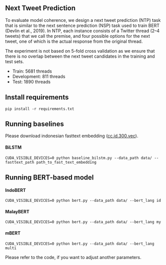 ## Next Tweet Prediction

To evaluate model coherence, we design a next tweet prediction (NTP) task
that is similar to the next sentence prediction (NSP) task used to train BERT (Devlin et al., 2019). In
NTP, each instance consists of a Twitter thread (2–4 tweets) that we call the premise, and four possible
options for the next tweet, one of which is the actual response from the original thread.

The experiment is not based on 5-fold cross validation as we ensure that there is no overlap between the next tweet
candidates in the training and test sets.

* Train: 5681 threads
* Development: 811 threads 
* Test: 1890 threads


## Install requirements
```
pip install -r requirements.txt
```

## Running baselines

Please download indonesian fasttext embedding ([cc.id.300.vec](https://fasttext.cc/docs/en/crawl-vectors.html)).
#### BiLSTM
```
CUDA_VISIBLE_DEVICES=0 python baseline_bilstm.py --data_path data/ --fasttext_path path_to_fast_text_embedding
```

## Running BERT-based model
#### IndoBERT
```
CUDA_VISIBLE_DEVICES=0 python bert.py --data_path data/ --bert_lang id
```
#### MalayBERT
```
CUDA_VISIBLE_DEVICES=0 python bert.py --data_path data/ --bert_lang my
```
#### mBERT
```
CUDA_VISIBLE_DEVICES=0 python bert.py --data_path data/ --bert_lang multi
```

Please refer to the code, if you want to adjust another parameters.
